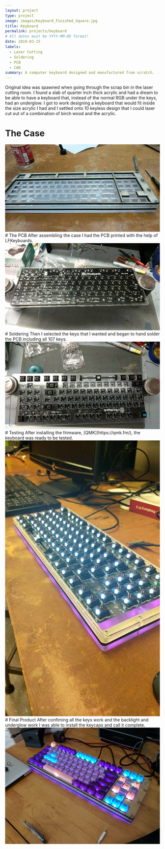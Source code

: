 ```yaml
---
layout: project
type: project
image: images/Keyboard_Finished_Square.jpg
title: Keyboard
permalink: projects/keyboard
# All dates must be YYYY-MM-DD format!
date: 2019-03-15
labels:
  - Laser Cutting
  - Soldering
  - PCB
  - CAD
summary: A computer keyboard designed and manufactured from scratch.
---
```

Original idea was spawned when going through the scrap bin in the laser cutting room. I found a slab of quarter inch thick acrylic and had a dream to be able to have a keyboard that, instead of the normal RGB under the keys, had an underglow. I got to work designing a keyboard that would fit inside the size acrylic I had and I settled onto 10 keyless design that I could laser cut out of a combination of birch wood and the acrylic.
# The Case

<img class="ui medium left floated rounded image" src="../images/Keyboard_CaseAsembled.jpg">
# The PCB
After assembling the case I had the PCB printed with the help of LFKeyboards.

<img class="ui medium left floated rounded image" src="../images/Keyboard_PCBUnassembled.jpg">
# Soldering
Then I selected the keys that I wanted and began to hand solder the PCB including all 107 keys.

<img class="ui medium left floated rounded image" src="../images/Keyboard_PCBDuringAssembly.jpg">
# Testing
After installing the frimware, [QMK](https://qmk.fm/), the keyboard was ready to be tested. 

<img class="ui tiny left floated rounded image" src="../images/Keyboard_AfterAssemblyNoKeycaps.jpg">
# Final Product
After confiming all the keys work and the backlight and underglow work I was able to install the keycaps and call it complete. 

<img class="ui large left floated rounded image" src="../images/Keyboard_Finished.jpg">
